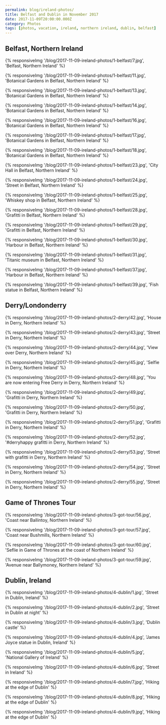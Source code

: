 ```yaml
---
permalink: blog/ireland-photos/
title: Belfast and Dublin in November 2017
date: 2017-11-09T20:00:00.000Z
category: Photos
tags: [photos, vacation, ireland, northern ireland, dublin, belfast]
---
```


## Belfast, Northern Ireland

{% responsiveImg '/blog/2017-11-09-ireland-photos/1-belfast/7.jpg', 'Belfast, Northern Ireland' %}

{% responsiveImg '/blog/2017-11-09-ireland-photos/1-belfast/11.jpg', 'Botanical Gardens in Belfast, Northern Ireland' %}

{% responsiveImg '/blog/2017-11-09-ireland-photos/1-belfast/13.jpg', 'Botanical Gardens in Belfast, Northern Ireland' %}

{% responsiveImg '/blog/2017-11-09-ireland-photos/1-belfast/14.jpg', 'Botanical Gardens in Belfast, Northern Ireland' %}

{% responsiveImg '/blog/2017-11-09-ireland-photos/1-belfast/16.jpg', 'Botanical Gardens in Belfast, Northern Ireland' %}

{% responsiveImg '/blog/2017-11-09-ireland-photos/1-belfast/17.jpg', 'Botanical Gardens in Belfast, Northern Ireland' %}

{% responsiveImg '/blog/2017-11-09-ireland-photos/1-belfast/18.jpg', 'Botanical Gardens in Belfast, Northern Ireland' %}

{% responsiveImg '/blog/2017-11-09-ireland-photos/1-belfast/23.jpg', 'City Hall in Belfast, Northern Ireland' %}

{% responsiveImg '/blog/2017-11-09-ireland-photos/1-belfast/24.jpg', 'Street in Belfast, Northern Ireland' %}

{% responsiveImg '/blog/2017-11-09-ireland-photos/1-belfast/25.jpg', 'Whiskey shop in Belfast, Northern Ireland' %}

{% responsiveImg '/blog/2017-11-09-ireland-photos/1-belfast/28.jpg', 'Grafitti in Belfast, Northern Ireland' %}

{% responsiveImg '/blog/2017-11-09-ireland-photos/1-belfast/29.jpg', 'Grafitti in Belfast, Northern Ireland' %}

{% responsiveImg '/blog/2017-11-09-ireland-photos/1-belfast/30.jpg', 'Harbour in Belfast, Northern Ireland' %}

{% responsiveImg '/blog/2017-11-09-ireland-photos/1-belfast/31.jpg', 'Titanic museum in Belfast, Northern Ireland' %}

{% responsiveImg '/blog/2017-11-09-ireland-photos/1-belfast/37.jpg', 'Harbour in Belfast, Northern Ireland' %}

{% responsiveImg '/blog/2017-11-09-ireland-photos/1-belfast/39.jpg', 'Fish statue in Belfast, Northern Ireland' %}

## Derry/Londonderry

{% responsiveImg '/blog/2017-11-09-ireland-photos/2-derry/42.jpg', 'House in Derry, Northern Ireland' %}

{% responsiveImg '/blog/2017-11-09-ireland-photos/2-derry/43.jpg', 'Street in Derry, Northern Ireland' %}

{% responsiveImg '/blog/2017-11-09-ireland-photos/2-derry/44.jpg', 'View over Derry, Northern Ireland' %}

{% responsiveImg '/blog/2017-11-09-ireland-photos/2-derry/45.jpg', 'Selfie in Derry, Northern Ireland' %}

{% responsiveImg '/blog/2017-11-09-ireland-photos/2-derry/48.jpg', 'You are now entering Free Derry in Derry, Northern Ireland' %}

{% responsiveImg '/blog/2017-11-09-ireland-photos/2-derry/49.jpg', 'Grafitti in Derry, Northern Ireland' %}

{% responsiveImg '/blog/2017-11-09-ireland-photos/2-derry/50.jpg', 'Grafitti in Derry, Northern Ireland' %}

{% responsiveImg '/blog/2017-11-09-ireland-photos/2-derry/51.jpg', 'Grafitti in Derry, Northern Ireland' %}

{% responsiveImg '/blog/2017-11-09-ireland-photos/2-derry/52.jpg', '#derryhappy grafitti in Derry, Northern Ireland' %}

{% responsiveImg '/blog/2017-11-09-ireland-photos/2-derry/53.jpg', 'Street with grafitti in Derry, Northern Ireland' %}

{% responsiveImg '/blog/2017-11-09-ireland-photos/2-derry/54.jpg', 'Street in Derry, Northern Ireland' %}

{% responsiveImg '/blog/2017-11-09-ireland-photos/2-derry/55.jpg', 'Street in Derry, Northern Ireland' %}

## Game of Thrones Tour

{% responsiveImg '/blog/2017-11-09-ireland-photos/3-got-tour/56.jpg', 'Coast near Ballintoy, Northern Ireland' %}

{% responsiveImg '/blog/2017-11-09-ireland-photos/3-got-tour/57.jpg', 'Coast near Bushmills, Northern Ireland' %}

{% responsiveImg '/blog/2017-11-09-ireland-photos/3-got-tour/60.jpg', 'Seflie in Game of Thrones at the coast of Northern Ireland' %}

{% responsiveImg '/blog/2017-11-09-ireland-photos/3-got-tour/59.jpg', 'Avenue near Ballymoney, Northern Ireland' %}

## Dublin, Ireland

{% responsiveImg '/blog/2017-11-09-ireland-photos/4-dublin/1.jpg', 'Street in Dublin, Ireland' %}

{% responsiveImg '/blog/2017-11-09-ireland-photos/4-dublin/2.jpg', 'Street in Dublin at night' %}

{% responsiveImg '/blog/2017-11-09-ireland-photos/4-dublin/3.jpg', 'Dublin castle' %}

{% responsiveImg '/blog/2017-11-09-ireland-photos/4-dublin/4.jpg', 'James Joyce statue in Dublin, Ireland' %}

{% responsiveImg '/blog/2017-11-09-ireland-photos/4-dublin/5.jpg', 'National Gallery of Ireland' %}

{% responsiveImg '/blog/2017-11-09-ireland-photos/4-dublin/6.jpg', 'Street in Ireland' %}

{% responsiveImg '/blog/2017-11-09-ireland-photos/4-dublin/7.jpg', 'Hiking at the edge of Dublin' %}

{% responsiveImg '/blog/2017-11-09-ireland-photos/4-dublin/8.jpg', 'Hiking at the edge of Dublin' %}

{% responsiveImg '/blog/2017-11-09-ireland-photos/4-dublin/9.jpg', 'Hiking at the edge of Dublin' %}
